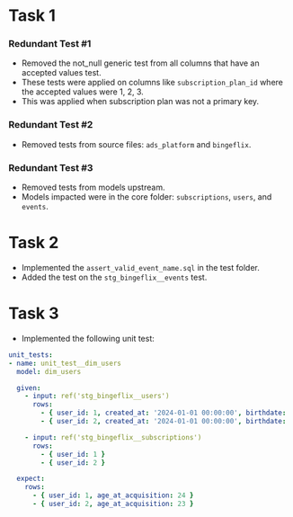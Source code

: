 # Task 1

### Redundant Test #1
- Removed the not_null generic test from all columns that have an accepted values test.
- These tests were applied on columns like `subscription_plan_id` where the accepted values were 1, 2, 3.
- This was applied when subscription plan was not a primary key.

### Redundant Test #2
- Removed tests from source files: `ads_platform` and `bingeflix`.

### Redundant Test #3
- Removed tests from models upstream.
- Models impacted were in the core folder: `subscriptions`, `users`, and `events`.

# Task 2
- Implemented the `assert_valid_event_name.sql` in the test folder.
- Added the test on the `stg_bingeflix__events` test.

# Task 3
- Implemented the following unit test:

```yaml
unit_tests:
- name: unit_test__dim_users
  model: dim_users

  given:
    - input: ref('stg_bingeflix__users')
      rows:
        - { user_id: 1, created_at: '2024-01-01 00:00:00', birthdate: '2000-01-01'}
        - { user_id: 2, created_at: '2024-01-01 00:00:00', birthdate: '2001-01-01'}

    - input: ref('stg_bingeflix__subscriptions')
      rows:
        - { user_id: 1 }
        - { user_id: 2 }

  expect:
    rows:
      - { user_id: 1, age_at_acquisition: 24 }
      - { user_id: 2, age_at_acquisition: 23 }
